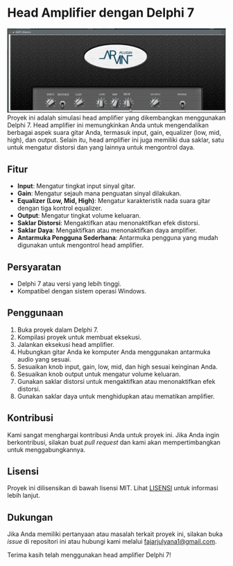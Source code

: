 # Head Amplifier dengan Delphi 7
<img src="capture/arvin Amp.gif">
Proyek ini adalah simulasi head amplifier yang dikembangkan menggunakan Delphi 7. Head amplifier ini memungkinkan Anda untuk mengendalikan berbagai aspek suara gitar Anda, termasuk input, gain, equalizer (low, mid, high), dan output. Selain itu, head amplifier ini juga memiliki dua saklar, satu untuk mengatur distorsi dan yang lainnya untuk mengontrol daya.

## Fitur

- **Input**: Mengatur tingkat input sinyal gitar.
- **Gain**: Mengatur sejauh mana penguatan sinyal dilakukan.
- **Equalizer (Low, Mid, High)**: Mengatur karakteristik nada suara gitar dengan tiga kontrol equalizer.
- **Output**: Mengatur tingkat volume keluaran.
- **Saklar Distorsi**: Mengaktifkan atau menonaktifkan efek distorsi.
- **Saklar Daya**: Mengaktifkan atau menonaktifkan daya amplifier.
- **Antarmuka Pengguna Sederhana**: Antarmuka pengguna yang mudah digunakan untuk mengontrol head amplifier.

## Persyaratan

- Delphi 7 atau versi yang lebih tinggi.
- Kompatibel dengan sistem operasi Windows.

## Penggunaan

1. Buka proyek dalam Delphi 7.
2. Kompilasi proyek untuk membuat eksekusi.
3. Jalankan eksekusi head amplifier.
4. Hubungkan gitar Anda ke komputer Anda menggunakan antarmuka audio yang sesuai.
5. Sesuaikan knob input, gain, low, mid, dan high sesuai keinginan Anda.
6. Sesuaikan knob output untuk mengatur volume keluaran.
7. Gunakan saklar distorsi untuk mengaktifkan atau menonaktifkan efek distorsi.
8. Gunakan saklar daya untuk menghidupkan atau mematikan amplifier.

## Kontribusi

Kami sangat menghargai kontribusi Anda untuk proyek ini. Jika Anda ingin berkontribusi, silakan buat _pull request_ dan kami akan mempertimbangkan untuk menggabungkannya.

## Lisensi

Proyek ini dilisensikan di bawah lisensi MIT. Lihat [LISENSI](LISENSI.md) untuk informasi lebih lanjut.

## Dukungan

Jika Anda memiliki pertanyaan atau masalah terkait proyek ini, silakan buka _issue_ di repositori ini atau hubungi kami melalui [fajarjulyana1@gmail.com](mailto:fajarjlyana1@gmail.com).

Terima kasih telah menggunakan head amplifier Delphi 7!

